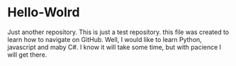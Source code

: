 # Hello-Wolrd
Just another repository.
This is just a test repository. this file was created to learn how to navigate on GitHub.
Well, I would like to learn Python, javascript and maby C#. I know it will  take some time, but with pacience I will get there.

